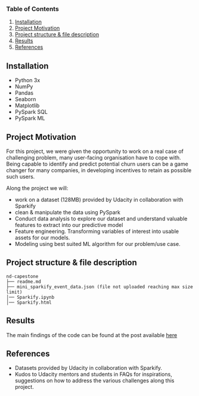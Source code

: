 ### Table of Contents

1. [Installation](#installation)
2. [Project Motivation](#motivation)
3. [Project structure & file description](#files)
4. [Results](#results)
5. [References](#refs)



## Installation <a name="installation"></a>

 - Python 3x
 - NumPy
 - Pandas
 - Seaborn
 - Matplotlib
 - PySpark SQL
 - PySpark ML

 

## Project Motivation <a name="motivation"></a>

For this project, we were given the opportunity to work on a real case of challenging problem, many user-facing 
organisation have to cope with.
Being capable to identify and predict potential churn users can be a game changer for many companies, in developing
incentives to retain as possible such users.

Along the project we will:
- work on a dataset (128MB) provided by Udacity in collaboration with Sparkify
- clean & manipulate the data using PySpark
- Conduct data analysis to explore our dataset and understand valuable features to extract into our predictive model
- Feature engineering. Transforming variables of interest into usable assets for our models.
- Modeling using best suited ML algorithm for our problem/use case.

## Project structure & file description <a name="files"></a>

```
nd-capestone
├── readme.md
├── mini_sparkify_event_data.json (file not uploaded reaching max size limit)
│── Sparkify.ipynb
│── Sparkify.html
```

## Results<a name="results"></a>

The main findings of the code can be found at the post available [here](https://medium.com/@sbencherif22/to-churn-or-not-to-churn-that-is-the-question-4cde9b7525bb)


## References<a name="refs"></a>
- Datasets provided by Udacity in collaboration with Sparkify. 
- Kudos to Udacity mentors and students in FAQs for inspirations, suggestions on how to address the various challenges along this project.